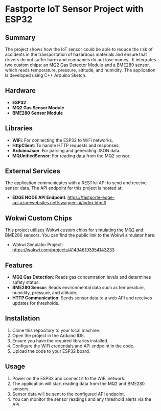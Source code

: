 # Fastporte IoT Sensor Project with ESP32

## Summary
The project shows how the IoT sensor could be able to reduce the risk of accidents in the transportation of hazardous materials and ensure that drivers do not suffer harm and companies do not lose money.. It integrates two custom chips: an MQ2 Gas Detector Module and a BME280 sensor, which reads temperature, pressure, altitude, and humidity. The application is developed using C++ Arduino Sketch.

## Hardware
- **ESP32**
- **MQ2 Gas Sensor Module**
- **BME280 Sensor Module**

## Libraries
- **WiFi**: For connecting the ESP32 to WiFi networks.
- **HttpClient**: To handle HTTP requests and responses.
- **ArduinoJson**: For parsing and generating JSON data.
- **MQUnifiedSensor**: For reading data from the MQ2 sensor.

## External Services
The application communicates with a RESTful API to send and receive sensor data. The API endpoint for this project is hosted at:
- **EDGE NODE API Endpoint**: https://fastporte-edge-api.azurewebsites.net/swagger-ui/index.html#

## Wokwi Custom Chips
This project utilizes Wokwi custom chips for simulating the MQ2 and BME280 sensors. You can find the public link to the Wokwi simulator here:
- Wokwi Simulator Project: https://wokwi.com/projects/414946193954143233

## Features
- **MQ2 Gas Detection**: Reads gas concentration levels and determines safety status.
- **BME280 Sensor**: Reads environmental data such as temperature, humidity, pressure, and altitude.
- **HTTP Communication**: Sends sensor data to a web API and receives updates for thresholds.

## Installation
1. Clone this repository to your local machine.
2. Open the project in the Arduino IDE.
3. Ensure you have the required libraries installed.
4. Configure the WiFi credentials and API endpoint in the code.
5. Upload the code to your ESP32 board.

## Usage
1. Power on the ESP32 and connect it to the WiFi network.
2. The application will start reading data from the MQ2 and BME280 sensors.
3. Sensor data will be sent to the configured API endpoint.
4. You can monitor the sensor readings and any threshold alerts via the API.
